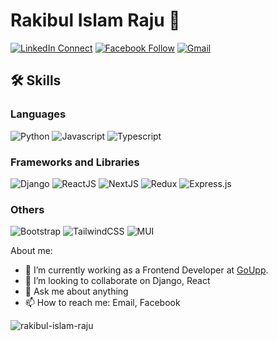 # Rakibul Islam Raju 👋

[![LinkedIn Connect](https://img.shields.io/badge/%20-Connect-black?color=14171A&labelColor=212121&logo=linkedin&logoColor=ffffff)](https://www.linkedin.com/in/rakibul-islam-raju/)
[![Facebook Follow](https://img.shields.io/badge/%20-Connect-black?color=14171A&labelColor=1976d2&logo=facebook&logoColor=ffffff)](https://www.facebook.com/m.rakibul.islam.raju/)
[![Gmail](https://img.shields.io/badge/%20-Send%20Mail-black?color=14171A&labelColor=ef5350&logo=gmail&logoColor=ffffff)](mailto:rakibul.islam7772588@gmail.com?subject=From%20GitHub&body=Hi,%20there.%20Found%20you%20from%20GitHub.)


## 🛠️ Skills

### Languages

![Python](https://img.shields.io/badge/Python-3776AB?style=for-the-badge&logo=python&logoColor=white)
![Javascript](https://img.shields.io/badge/JavaScript-323330?style=for-the-badge&logo=javascript&logoColor=F7DF1E)
![Typescript](https://img.shields.io/badge/TypeScript-007ACC?style=for-the-badge&logo=typescript&logoColor=white)

### Frameworks and Libraries

![Django](https://img.shields.io/badge/django-%23092E20.svg?style=for-the-badge&logo=django&logoColor=white)
![ReactJS](https://img.shields.io/badge/react-%2320232a.svg?style=for-the-badge&logo=react&logoColor=%2361DAFB)
![NextJS](https://img.shields.io/badge/nextjs-%23000000.svg?style=for-the-badge&logo=next.js&logoColor=white)
![Redux](https://img.shields.io/badge/redux-%23593d88.svg?style=for-the-badge&logo=redux&logoColor=white)
![Express.js](https://img.shields.io/badge/express.js-%23404d59.svg?style=for-the-badge&logo=express&logoColor=%2361DAFB)

### Others

![Bootstrap](https://img.shields.io/badge/bootstrap-%23563D7C.svg?style=for-the-badge&logo=bootstrap&logoColor=white)
![TailwindCSS](https://img.shields.io/badge/tailwindcss-%2338B2AC.svg?style=for-the-badge&logo=tailwind-css&logoColor=white)
![MUI](https://img.shields.io/badge/MUI-%230081CB.svg?style=for-the-badge&logo=mui&logoColor=white)

About me:

- 🔭 I’m currently working as a Frontend Developer at [GoUpp](https://www.linkedin.com/company/goupp/).
- 👯 I’m looking to collaborate on Django, React
- 💬 Ask me about anything
- 📫 How to reach me: Email, Facebook


<img align="" src="https://github-readme-stats.vercel.app/api/top-langs?username=rakibul-islam-raju&show_icons=true&locale=en&layout=compact&title_color=f97316&text_color=3382ed&icon_color=ffffff&bg_color=22272e&hide_border=true&show_icons=true" 		alt="rakibul-islam-raju" />

<!-- ### 📈 GitHub Stats -->


<!-- <a href="http://www.github.com/rakibul-islam-raju"><img height="150em" src="https://github-readme-stats.vercel.app/api?username=rakibul-islam-raju&show_icons=true&hide=&count_private=true&title_color=f97316&text_color=3382ed&icon_color=ffffff&bg_color=22272e&hide_border=true&show_icons=true" alt="rakibul-islam-raju's GitHub stats" /></a> <a href="http://www.github.com/rakibul-islam-raju"><img height="150em" src="https://github-readme-streak-stats.herokuapp.com/?user=rakibul-islam-raju&stroke=3382ed&background=22272e&ring=f97316&fire=f97316&currStreakNum=3382ed&currStreakLabel=f97316&sideNums=3382ed&sideLabels=3382ed&dates=3382ed&hide_border=true" /></a> -->

